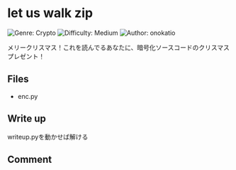 # let us walk zip

![Genre: Crypto](https://img.shields.io/badge/genre-Crypto-brightgreen?style=for-the-badge)
![Difficulty: Medium](https://img.shields.io/badge/difficulty-Medium-blue?style=for-the-badge)
![Author: onokatio](https://img.shields.io/badge/author-onokatio-lightgrey?style=for-the-badge)

メリークリスマス！これを読んでるあなたに、暗号化ソースコードのクリスマスプレゼント！

## Files

- enc.py

## Write up

writeup.pyを動かせば解ける

## Comment
